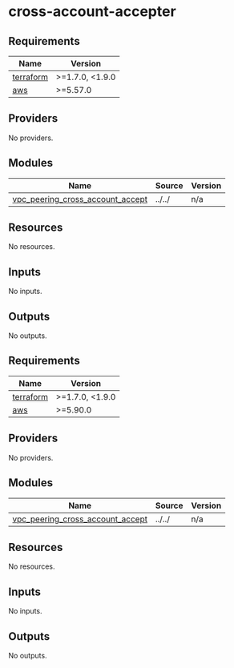 # cross-account-accepter

<!-- BEGINNING OF PRE-COMMIT-TERRAFORM DOCS HOOK -->
## Requirements

| Name | Version |
|------|---------|
| <a name="requirement_terraform"></a> [terraform](#requirement\_terraform) | >=1.7.0, <1.9.0 |
| <a name="requirement_aws"></a> [aws](#requirement\_aws) | >=5.57.0 |

## Providers

No providers.

## Modules

| Name | Source | Version |
|------|--------|---------|
| <a name="module_vpc_peering_cross_account_accept"></a> [vpc\_peering\_cross\_account\_accept](#module\_vpc\_peering\_cross\_account\_accept) | ../../ | n/a |

## Resources

No resources.

## Inputs

No inputs.

## Outputs

No outputs.
<!-- END OF PRE-COMMIT-TERRAFORM DOCS HOOK -->

<!-- BEGIN_TF_DOCS -->
## Requirements

| Name | Version |
|------|---------|
| <a name="requirement_terraform"></a> [terraform](#requirement\_terraform) | >=1.7.0, <1.9.0 |
| <a name="requirement_aws"></a> [aws](#requirement\_aws) | >=5.90.0 |

## Providers

No providers.

## Modules

| Name | Source | Version |
|------|--------|---------|
| <a name="module_vpc_peering_cross_account_accept"></a> [vpc\_peering\_cross\_account\_accept](#module\_vpc\_peering\_cross\_account\_accept) | ../../ | n/a |

## Resources

No resources.

## Inputs

No inputs.

## Outputs

No outputs.
<!-- END_TF_DOCS -->
